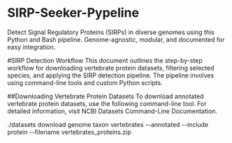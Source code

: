 # SIRP-Seeker-Pypeline
Detect Signal Regulatory Proteins (SIRPs) in diverse genomes using this Python and Bash pipeline. Genome-agnostic, modular, and documented for easy integration.

#SIRP Detection Workflow
This document outlines the step-by-step workflow for downloading vertebrate protein datasets, filtering selected species, and applying the SIRP detection pipeline. The pipeline involves using command-line tools and custom Python scripts.

##Downloading Vertebrate Protein Datasets
To download annotated vertebrate protein datasets, use the following command-line tool. For detailed information, visit NCBI Datasets Command-Line Documentation.

./datasets download genome taxon vertebrates --annotated --include protein --filename vertebrates_proteins.zip
